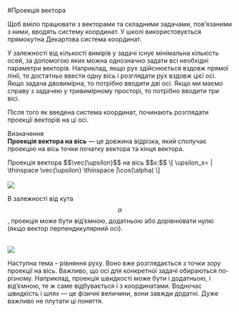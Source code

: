 #Проекція вектора

Щоб вмiло працювати з векторами та складними задачами, пов’язаними з ними, вводять систему координат. У школi використовується прямокутна Декартова система координат.


У залежностi вiд кiлькостi вимiрiв у задачi iснує мiнiмальна кiлькiсть осей, за допомогою яких можна однозначно задати всi необхiднi параметри векторiв. Наприклад, якщо рух здiйснюється вздовж прямої лiнiї, то достатньо ввести одну вiсь i розглядати рух вздовж цiєї осі. Якщо задача двовимiрна, то потрiбно вводити двi осі. Якщо ми маємо справу з задачею у тривимірному просторі, то потрiбно вводити три вiсi.


Пiсля того як введена система координат, починають розглядати проекцiї векторiв на цi осі.


<div class="eoz-wrap">
<span class="eoz">Визначення</span>
<div class="eoz-text">
<b>Проекцiя вектора на вiсь</b> — це довжина вiдрiзка, який сполучає проекцiю на вiсь точки початку вектора та кiнця вектора.</br>
<p></p>
<span class="p1">Проекцiя вектора $$\vec{\upsilon}$$</span> на вісь $$x:$$
\[ \upsilon_x= | \thinspace \vec{\upsilon} \thinspace |\cos(\alpha) \]
</div>
</div>

<br>

<img src="https://rawgit.com/chudaol/ed-era-book-physics/master/images/chapter_1/11.svg" class="image"/>

<br>

В залежностi вiд кута $$\alpha$$, проекцiя може бути вiд’ємною, додатньою або дорiвнювати нулю (якщо вектор перпендикулярний осі).

<br>

<img src="https://rawgit.com/chudaol/ed-era-book-physics/master/images/chapter_1/12.svg" class="image"/>

<br>

Наступна тема – рiвняння руху. Воно вже розглядається з точки зору проекцiї на вiсь. Важливо, що осі для конкретної задачi обираються по-рiзному. Наприклад, проекцiя швидкостi може бути i додатньою, i вiд’ємною, те ж саме вiдбувається i з координатами. Водночас швидкiсть i шлях — це фiзичнi величини, вони завжди додатнi. Дуже важливо не плутати цi поняття.


